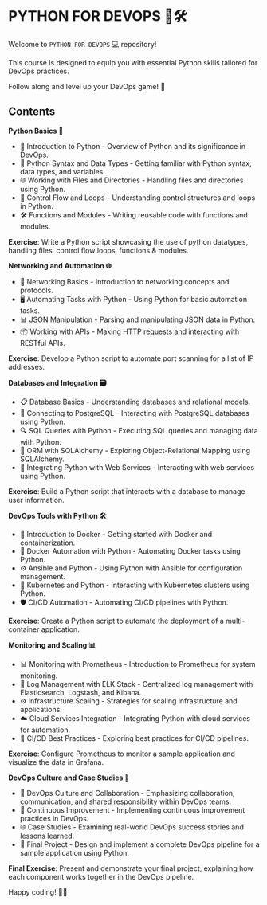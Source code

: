 # PYTHON FOR DEVOPS 🐍🛠️

Welcome to `PYTHON FOR DEVOPS` 💻 repository! 

This course is designed to equip you with essential Python skills tailored for DevOps practices. 

Follow along and level up your DevOps game! 🚀

## Contents

**Python Basics 🔄**

- 🔄 Introduction to Python - Overview of Python and its significance in DevOps.
- 🐍 Python Syntax and Data Types - Getting familiar with Python syntax, data types, and variables.
- 🌐 Working with Files and Directories - Handling files and directories using Python.
- 🧠 Control Flow and Loops - Understanding control structures and loops in Python.
- 🛠️ Functions and Modules - Writing reusable code with functions and modules.

**Exercise**: Write a Python script showcasing the use of python datatypes, handling files, control flow loops, functions & modules.

**Networking and Automation 🌐**

- 📡 Networking Basics - Introduction to networking concepts and protocols.
- 🖥️ Automating Tasks with Python - Using Python for basic automation tasks.
- 📊 JSON Manipulation - Parsing and manipulating JSON data in Python.
- 📦 Working with APIs - Making HTTP requests and interacting with RESTful APIs.

**Exercise**: Develop a Python script to automate port scanning for a list of IP addresses.

**Databases and Integration 🗃️**

- 📋 Database Basics - Understanding databases and relational models.
- 🐘 Connecting to PostgreSQL - Interacting with PostgreSQL databases using Python.
- 🔍 SQL Queries with Python - Executing SQL queries and managing data with Python.
- 🐍 ORM with SQLAlchemy - Exploring Object-Relational Mapping using SQLAlchemy.
- 📡 Integrating Python with Web Services - Interacting with web services using Python.

**Exercise**: Build a Python script that interacts with a database to manage user information.

**DevOps Tools with Python 🛠️**

- 🐬 Introduction to Docker - Getting started with Docker and containerization.
- 🚀 Docker Automation with Python - Automating Docker tasks using Python.
- ⚙️ Ansible and Python - Using Python with Ansible for configuration management.
- 🚢 Kubernetes and Python - Interacting with Kubernetes clusters using Python.
- 🛡️ CI/CD Automation - Automating CI/CD pipelines with Python.

**Exercise**: Create a Python script to automate the deployment of a multi-container application.

**Monitoring and Scaling 📊**

- 📊 Monitoring with Prometheus - Introduction to Prometheus for system monitoring.
- 📜 Log Management with ELK Stack - Centralized log management with Elasticsearch, Logstash, and Kibana.
- ⚙️ Infrastructure Scaling - Strategies for scaling infrastructure and applications.
- ☁️ Cloud Services Integration - Integrating Python with cloud services for automation.
- 🚦 CI/CD Best Practices - Exploring best practices for CI/CD pipelines.

**Exercise**: Configure Prometheus to monitor a sample application and visualize the data in Grafana.

**DevOps Culture and Case Studies 🏢**

- 👥 DevOps Culture and Collaboration - Emphasizing collaboration, communication, and shared responsibility within DevOps teams.
- 🔄 Continuous Improvement - Implementing continuous improvement practices in DevOps.
- 🌐 Case Studies - Examining real-world DevOps success stories and lessons learned.
- 🚀 Final Project - Design and implement a complete DevOps pipeline for a sample application using Python.

**Final Exercise**: Present and demonstrate your final project, explaining how each component works together in the DevOps pipeline.

Happy coding! 🚀🐍
